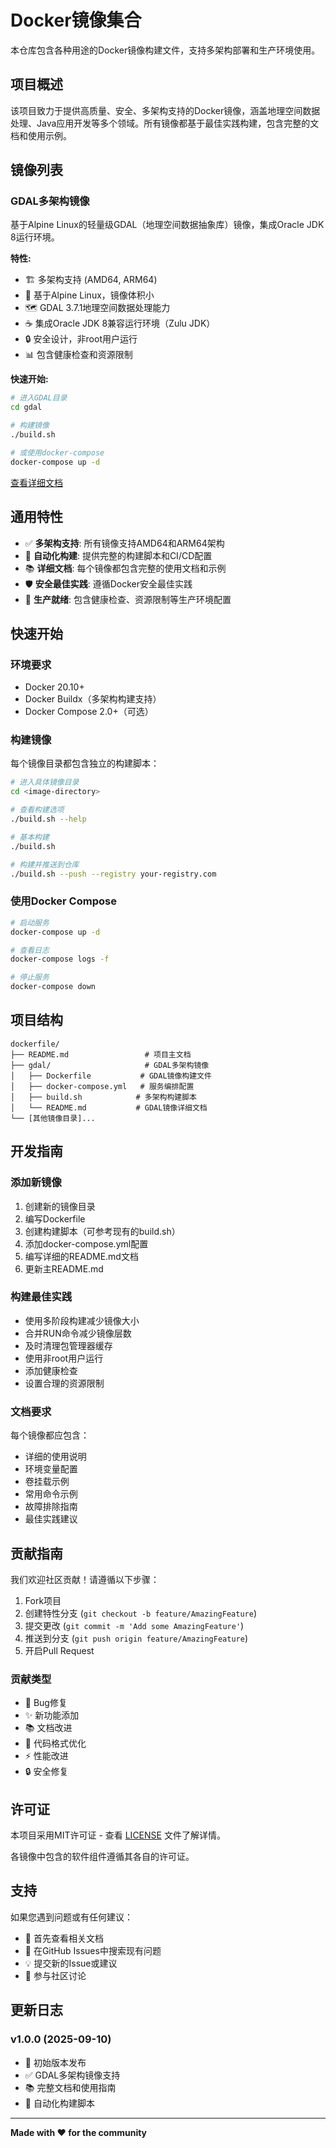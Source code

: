 # Docker镜像集合

本仓库包含各种用途的Docker镜像构建文件，支持多架构部署和生产环境使用。

## 项目概述

该项目致力于提供高质量、安全、多架构支持的Docker镜像，涵盖地理空间数据处理、Java应用开发等多个领域。所有镜像都基于最佳实践构建，包含完整的文档和使用示例。

## 镜像列表

### GDAL多架构镜像

基于Alpine Linux的轻量级GDAL（地理空间数据抽象库）镜像，集成Oracle JDK 8运行环境。

**特性:**
- 🏗️ 多架构支持 (AMD64, ARM64)
- 🐧 基于Alpine Linux，镜像体积小
- 🗺️ GDAL 3.7.1地理空间数据处理能力
- ☕ 集成Oracle JDK 8兼容运行环境（Zulu JDK）
- 🔒 安全设计，非root用户运行
- 📊 包含健康检查和资源限制

**快速开始:**
```bash
# 进入GDAL目录
cd gdal

# 构建镜像
./build.sh

# 或使用docker-compose
docker-compose up -d
```

[查看详细文档](./gdal/README.md)

## 通用特性

- ✅ **多架构支持**: 所有镜像支持AMD64和ARM64架构
- 🔧 **自动化构建**: 提供完整的构建脚本和CI/CD配置
- 📚 **详细文档**: 每个镜像都包含完整的使用文档和示例
- 🛡️ **安全最佳实践**: 遵循Docker安全最佳实践
- 🚀 **生产就绪**: 包含健康检查、资源限制等生产环境配置

## 快速开始

### 环境要求

- Docker 20.10+
- Docker Buildx（多架构构建支持）
- Docker Compose 2.0+（可选）

### 构建镜像

每个镜像目录都包含独立的构建脚本：

```bash
# 进入具体镜像目录
cd <image-directory>

# 查看构建选项
./build.sh --help

# 基本构建
./build.sh

# 构建并推送到仓库
./build.sh --push --registry your-registry.com
```

### 使用Docker Compose

```bash
# 启动服务
docker-compose up -d

# 查看日志
docker-compose logs -f

# 停止服务
docker-compose down
```

## 项目结构

```
dockerfile/
├── README.md                 # 项目主文档
├── gdal/                     # GDAL多架构镜像
│   ├── Dockerfile           # GDAL镜像构建文件
│   ├── docker-compose.yml   # 服务编排配置
│   ├── build.sh            # 多架构构建脚本
│   └── README.md           # GDAL镜像详细文档
└── [其他镜像目录]...
```

## 开发指南

### 添加新镜像

1. 创建新的镜像目录
2. 编写Dockerfile
3. 创建构建脚本（可参考现有的build.sh）
4. 添加docker-compose.yml配置
5. 编写详细的README.md文档
6. 更新主README.md

### 构建最佳实践

- 使用多阶段构建减少镜像大小
- 合并RUN命令减少镜像层数
- 及时清理包管理器缓存
- 使用非root用户运行
- 添加健康检查
- 设置合理的资源限制

### 文档要求

每个镜像都应包含：
- 详细的使用说明
- 环境变量配置
- 卷挂载示例
- 常用命令示例
- 故障排除指南
- 最佳实践建议

## 贡献指南

我们欢迎社区贡献！请遵循以下步骤：

1. Fork项目
2. 创建特性分支 (`git checkout -b feature/AmazingFeature`)
3. 提交更改 (`git commit -m 'Add some AmazingFeature'`)
4. 推送到分支 (`git push origin feature/AmazingFeature`)
5. 开启Pull Request

### 贡献类型

- 🐛 Bug修复
- ✨ 新功能添加
- 📚 文档改进
- 🎨 代码格式优化
- ⚡ 性能改进
- 🔒 安全修复

## 许可证

本项目采用MIT许可证 - 查看 [LICENSE](LICENSE) 文件了解详情。

各镜像中包含的软件组件遵循其各自的许可证。

## 支持

如果您遇到问题或有任何建议：

- 📖 首先查看相关文档
- 🐛 在GitHub Issues中搜索现有问题
- 💡 提交新的Issue或建议
- 🤝 参与社区讨论

## 更新日志

### v1.0.0 (2025-09-10)
- 🎉 初始版本发布
- ✅ GDAL多架构镜像支持
- 📚 完整文档和使用指南
- 🔧 自动化构建脚本

---

**Made with ❤️ for the community**
